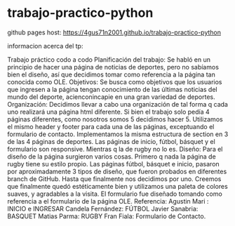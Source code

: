 # trabajo-practico-python


github pages host: https://4gus71n2001.github.io/trabajo-practico-python

informacion acerca del tp:

Trabajo práctico codo a codo
Planificación del trabajo:
Se habló en un principio de hacer una página de noticias de deportes, pero no sabíamos
bien el diseño, así que decidimos tomar como referencia a la página tan conocida como
OLE.
Objetivos:
Se busca como objetivos que los usuarios que ingresen a la página tengan conocimiento de
las últimas noticias del mundo del deporte, acienconincapie en una gran variedad de
deportes.
Organización:
Decidimos llevar a cabo una organización de tal forma q cada uno realizará una página html
diferente.
Si bien el trabajo solo pedía 4 páginas diferentes, como nosotros somos 5 decidimos hacer
5.
Utilizamos el mismo header y footer para cada una de las páginas, exceptuando el
formulario de contacto.
Implementamos la misma estructura de section en 3 de las 4 páginas de deportes.
Las páginas de inicio, fútbol, básquet y el formulario son responsive. Mientras q la de rugby
no lo es.
Diseño:
Para el diseño de la página surgieron varios cosas.
Primero q nada la página de rugby tiene su estilo propio.
Las páginas fútbol, básquet e inicio, pasaron por aproximadamente 3 tipos de diseño, que
fueron probados en diferentes branch de GitHub. Hasta que finalmente nos decidimos por
uno. Creemos que finalmente quedó estéticamente bien y utilizamos una paleta de colores
suaves, y agradables a la visita. El formulario fue diseñado tomando como referencia a el
formulario de la página OLE.
Referencia:
Agustin Mari : INICIO e INGRESAR
Candela Fernández: FÚTBOL
Javier Sanabria: BASQUET
Matias Parma: RUGBY 
Fran Fiala: Formulario de Contacto.
